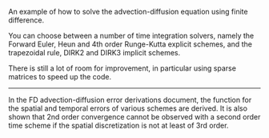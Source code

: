 An example of how to solve the advection-diffusion equation using finite difference.

You can choose between a number of time integration solvers, namely the Forward Euler, Heun and 4th order Runge-Kutta explicit schemes, and the trapezoidal rule, DIRK2 and DIRK3 implicit schemes.

There is still a lot of room for improvement, in particular using sparse matrices to speed up the code.

<hr>

In the FD advection-diffusion error derivations document, the function for the spatial and temporal errors of various schemes are derived. It is also shown that 2nd order convergence cannot be observed with a second order time scheme if the spatial discretization is not at least of 3rd order.
